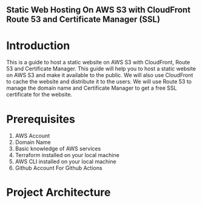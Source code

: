 ## Static Web Hosting On AWS S3 with CloudFront Route 53 and Certificate Manager (SSL)

# Introduction

This is a guide to host a static website on AWS S3 with CloudFront, Route 53 and Certificate Manager. This guide will help you to host a static website on AWS S3 and make it available to the public. We will also use CloudFront to cache the website and distribute it to the users. We will use Route 53 to manage the domain name and Certificate Manager to get a free SSL certificate for the website.

# Prerequisites

1. AWS Account
2. Domain Name
3. Basic knowledge of AWS services
4. Terraform installed on your local machine
5. AWS CLI installed on your local machine
6. Github Account For Github Actions

# Project Architecture
